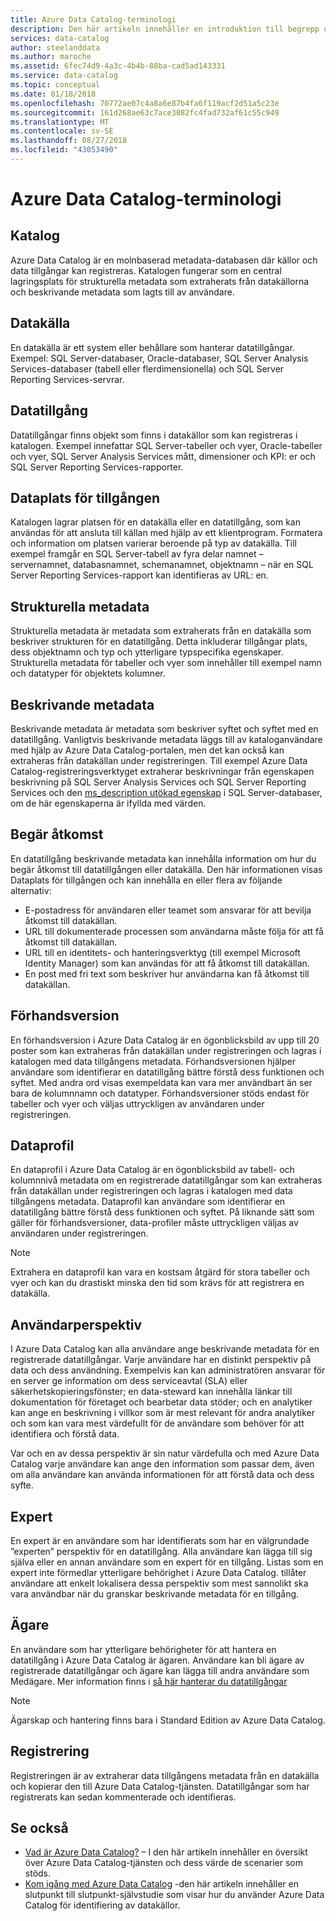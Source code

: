 ```yaml
---
title: Azure Data Catalog-terminologi
description: Den här artikeln innehåller en introduktion till begrepp och termer som används i Azure Data Catalog-dokumentationen.
services: data-catalog
author: steelanddata
ms.author: maroche
ms.assetid: 6fec74d9-4a3c-4b4b-88ba-cad5ad143331
ms.service: data-catalog
ms.topic: conceptual
ms.date: 01/18/2018
ms.openlocfilehash: 70772ae07c4a8a6e87b4fa6f119acf2d51a5c23e
ms.sourcegitcommit: 161d268ae63c7ace3082fc4fad732af61c55c949
ms.translationtype: MT
ms.contentlocale: sv-SE
ms.lasthandoff: 08/27/2018
ms.locfileid: "43053490"
---
```

# <a name="azure-data-catalog-terminology"></a>Azure Data Catalog-terminologi
## <a name="catalog"></a>Katalog
Azure Data Catalog är en molnbaserad metadata-databasen där källor och data tillgångar kan registreras. Katalogen fungerar som en central lagringsplats för strukturella metadata som extraherats från datakällorna och beskrivande metadata som lagts till av användare.

## <a name="data-source"></a>Datakälla
En datakälla är ett system eller behållare som hanterar datatillgångar. Exempel: SQL Server-databaser, Oracle-databaser, SQL Server Analysis Services-databaser (tabell eller flerdimensionella) och SQL Server Reporting Services-servrar.

## <a name="data-asset"></a>Datatillgång
Datatillgångar finns objekt som finns i datakällor som kan registreras i katalogen. Exempel innefattar SQL Server-tabeller och vyer, Oracle-tabeller och vyer, SQL Server Analysis Services mått, dimensioner och KPI: er och SQL Server Reporting Services-rapporter.

## <a name="data-asset-location"></a>Dataplats för tillgången
Katalogen lagrar platsen för en datakälla eller en datatillgång, som kan användas för att ansluta till källan med hjälp av ett klientprogram. Formatera och information om platsen varierar beroende på typ av datakälla. Till exempel framgår en SQL Server-tabell av fyra delar namnet – servernamnet, databasnamnet, schemanamnet, objektnamn – när en SQL Server Reporting Services-rapport kan identifieras av URL: en.

## <a name="structural-metadata"></a>Strukturella metadata
Strukturella metadata är metadata som extraherats från en datakälla som beskriver strukturen för en datatillgång. Detta inkluderar tillgångar plats, dess objektnamn och typ och ytterligare typspecifika egenskaper. Strukturella metadata för tabeller och vyer som innehåller till exempel namn och datatyper för objektets kolumner.

## <a name="descriptive-metadata"></a>Beskrivande metadata
Beskrivande metadata är metadata som beskriver syftet och syftet med en datatillgång. Vanligtvis beskrivande metadata läggs till av kataloganvändare med hjälp av Azure Data Catalog-portalen, men det kan också kan extraheras från datakällan under registreringen. Till exempel Azure Data Catalog-registreringsverktyget extraherar beskrivningar från egenskapen beskrivning på SQL Server Analysis Services och SQL Server Reporting Services och den [ms_description utökad egenskap](https://technet.microsoft.com/library/ms190243.aspx) i SQL Server-databaser, om de här egenskaperna är ifyllda med värden.

## <a name="request-access"></a>Begär åtkomst
En datatillgång beskrivande metadata kan innehålla information om hur du begär åtkomst till datatillgången eller datakälla. Den här informationen visas Dataplats för tillgången och kan innehålla en eller flera av följande alternativ:

* E-postadress för användaren eller teamet som ansvarar för att bevilja åtkomst till datakällan.
* URL till dokumenterade processen som användarna måste följa för att få åtkomst till datakällan.
* URL till en identitets- och hanteringsverktyg (till exempel Microsoft Identity Manager) som kan användas för att få åtkomst till datakällan.
* En post med fri text som beskriver hur användarna kan få åtkomst till datakällan.

## <a name="preview"></a>Förhandsversion
En förhandsversion i Azure Data Catalog är en ögonblicksbild av upp till 20 poster som kan extraheras från datakällan under registreringen och lagras i katalogen med data tillgångens metadata. Förhandsversionen hjälper användare som identifierar en datatillgång bättre förstå dess funktionen och syftet. Med andra ord visas exempeldata kan vara mer användbart än ser bara de kolumnnamn och datatyper.
Förhandsversioner stöds endast för tabeller och vyer och väljas uttryckligen av användaren under registreringen.

## <a name="data-profile"></a>Dataprofil
En dataprofil i Azure Data Catalog är en ögonblicksbild av tabell- och kolumnnivå metadata om en registrerade datatillgångar som kan extraheras från datakällan under registreringen och lagras i katalogen med data tillgångens metadata. Dataprofil kan användare som identifierar en datatillgång bättre förstå dess funktionen och syftet. På liknande sätt som gäller för förhandsversioner, data-profiler måste uttryckligen väljas av användaren under registreringen.

> [!NOTE]
> Extrahera en dataprofil kan vara en kostsam åtgärd för stora tabeller och vyer och kan du drastiskt minska den tid som krävs för att registrera en datakälla.
>
>

## <a name="user-perspective"></a>Användarperspektiv
I Azure Data Catalog kan alla användare ange beskrivande metadata för en registrerade datatillgångar. Varje användare har en distinkt perspektiv på data och dess användning. Exempelvis kan kan administratören ansvarar för en server ge information om dess serviceavtal (SLA) eller säkerhetskopieringsfönster; en data-steward kan innehålla länkar till dokumentation för företaget och bearbetar data stöder; och en analytiker kan ange en beskrivning i villkor som är mest relevant för andra analytiker och som kan vara mest värdefullt för de användare som behöver för att identifiera och förstå data.

Var och en av dessa perspektiv är sin natur värdefulla och med Azure Data Catalog varje användare kan ange den information som passar dem, även om alla användare kan använda informationen för att förstå data och dess syfte.

## <a name="expert"></a>Expert
En expert är en användare som har identifierats som har en välgrundade ”experten” perspektiv för en datatillgång. Alla användare kan lägga till sig själva eller en annan användare som en expert för en tillgång. Listas som en expert inte förmedlar ytterligare behörighet i Azure Data Catalog. tillåter användare att enkelt lokalisera dessa perspektiv som mest sannolikt ska vara användbar när du granskar beskrivande metadata för en tillgång.

## <a name="owner"></a>Ägare
En användare som har ytterligare behörigheter för att hantera en datatillgång i Azure Data Catalog är ägaren. Användare kan bli ägare av registrerade datatillgångar och ägare kan lägga till andra användare som Medägare. Mer information finns i [så här hanterar du datatillgångar](data-catalog-how-to-manage.md)  

> [!NOTE]
> Ägarskap och hantering finns bara i Standard Edition av Azure Data Catalog.
>
>

## <a name="registration"></a>Registrering
Registreringen är av extraherar data tillgångens metadata från en datakälla och kopierar den till Azure Data Catalog-tjänsten. Datatillgångar som har registrerats kan sedan kommenterade och identifieras.

## <a name="see-also"></a>Se också
* [Vad är Azure Data Catalog?](data-catalog-what-is-data-catalog.md) – I den här artikeln innehåller en översikt över Azure Data Catalog-tjänsten och dess värde de scenarier som stöds.
* [Kom igång med Azure Data Catalog](data-catalog-get-started.md) -den här artikeln innehåller en slutpunkt till slutpunkt-självstudie som visar hur du använder Azure Data Catalog för identifiering av datakällor.  
